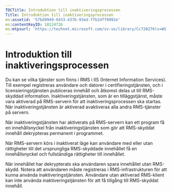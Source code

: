 ```yaml
---
TOCTitle: Introduktion till inaktiveringsprocessen
Title: Introduktion till inaktiveringsprocessen
ms:assetid: '57bd9949-9433-437b-93ed-ffb2dff9992e'
ms:contentKeyID: 18124726
ms:mtpsurl: 'https://technet.microsoft.com/sv-se/library/Cc720276(v=WS.10)'
---
```


Introduktion till inaktiveringsprocessen
========================================

Du kan se vilka tjänster som finns i RMS i IIS (Internet Information Services). Till exempel registreras användare och datorer i certifieringstjänsten, och i licensieringstjänsten publiceras innehåll och åtkomst delas ut till RMS-skyddad information. Inaktiveringstjänsten, som är en tilläggstjänst, måste vara aktiverad på RMS-servern för att inaktiveringsprocessen ska startas. När inaktiveringstjänsten är aktiverad avaktiveras alla andra RMS-tjänster på servern.

När inaktiveringstjänsten har aktiverats på RMS-servern kan ett program få en innehållsnyckel från inaktiveringstjänsten som gör att RMS-skyddat innehåll dekrypteras permanent i programmet.

När RMS-servern körs i inaktiverat läge kan användare med eller utan rättigheter till det ursprungliga RMS-skyddade innehållet få en innehållsnyckel och fullständiga rättigheter till innehållet.

När innehållet har dekrypterats ska användaren spara innehållet utan RMS-skydd. Notera att användaren måste registreras i RMS-infrastrukturen för att kunna använda inaktiveringstjänsten. Användare utan aktiverad RMS-klient kan inte använda inaktiveringstjänsten för att få tillgång till RMS-skyddat innehåll.
